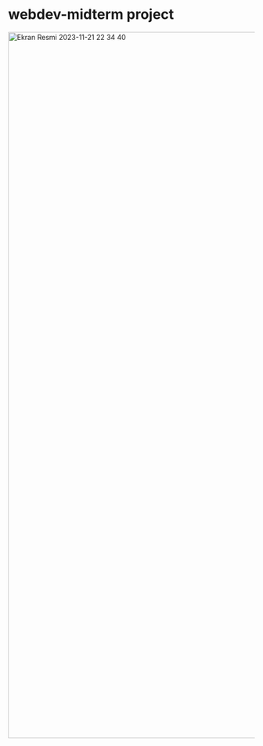 # webdev-midterm project
<img width="1439" alt="Ekran Resmi 2023-11-21 22 34 40" src="https://github.com/jediaf/webdev-midterm/assets/134213246/1530d84d-f200-4103-b685-7e63e5af398a">
